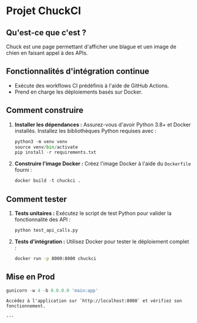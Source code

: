 
# Projet ChuckCI

## Qu'est-ce que c'est ?
Chuck est une page permettant d'afficher une blague et uen image de chien en faisant appel à des APIs.

## Fonctionnalités d'intégration continue
- Exécute des workflows CI prédéfinis à l'aide de GitHub Actions.
- Prend en charge les déploiements basés sur Docker.

## Comment construire
1. **Installer les dépendances :**
   Assurez-vous d'avoir Python 3.8+ et Docker installés. Installez les bibliothèques Python requises avec :
   ```python
   python3 -m venv venv
   source venv/bin/activate
   pip install -r requirements.txt
   ```

2. **Construire l'image Docker :**
   Créez l'image Docker à l'aide du `Dockerfile` fourni :
   ```python
   docker build -t chuckci .
   ```

## Comment tester
1. **Tests unitaires :**
   Exécutez le script de test Python pour valider la fonctionnalité des API :
   ```bash
   python test_api_calls.py
   ```

2. **Tests d'intégration :**
   Utilisez Docker pour tester le déploiement complet :
   ```bash
   docker run -p 8000:8000 chuckci

   
## Mise en Prod

```python
gunicorn -w 4 -b 0.0.0.0 'main:app'
```
   ```
   Accédez à l'application sur `http://localhost:8000` et vérifiez son fonctionnement.

---


